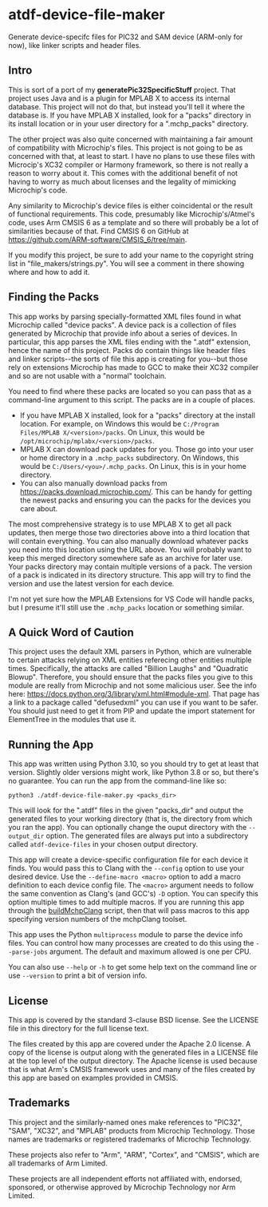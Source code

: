 # atdf-device-file-maker
Generate device-specifc files for PIC32 and SAM device (ARM-only for now), like linker scripts
and header files.

## Intro
This is sort of a port of my **generatePic32SpecificStuff** project. That project uses Java and
is a plugin for MPLAB X to access its internal database. This project will not do that, but instead
you'll tell it where the database is. If you have MPLAB X installed, look for a "packs"
directory in its install location or in your user directory for a ".mchp_packs" directory.

The other project was also quite concerned with maintaining a fair amount of compatibility with
Microchip's files. This project is not going to be as concerned with that, at least to start. I
have no plans to use these files with Microcip's XC32 compiler or Harmony framework, so there is
not really a reason to worry about it. This comes with the additional benefit of not having to worry
as much about licenses and the legality of mimicking Microchip's code.

Any similarity to Microchip's device files is either coincidental or the result of functional
requirements. This code, presumably like Microchip's/Atmel's code, uses Arm CMSIS 6 as a template
and so there will probably be a lot of similarities because of that. Find CMSIS 6 on GitHub at
https://github.com/ARM-software/CMSIS_6/tree/main.

If you modify this project, be sure to add your name to the copyright string list in 
"file_makers/strings.py". You will see a comment in there showing where and how to add it.

## Finding the Packs
This app works by parsing specially-formatted XML files found in what Microchip called "device packs".
A device pack is a collection of files generated by Microchip that provide info about a series of
devices. In particular, this app parses the XML files ending with the ".atdf" extension, hence the
name of this project. Packs do contain things like header files and linker scripts--the sorts of file
this app is creating for  you--but those rely on extensions Microchip has made to GCC to make their
XC32 compiler and so are not usable with a "normal" toolchain.

You need to find where these packs are located so you can pass that as a command-line argument to
this script. The packs are in a couple of places.

- If you have MPLAB X installed, look for a "packs" directory at the install location. For example,
on Windows this would be `C:/Program Files/MPLAB X/<version>/packs`. On Linux, this would be
`/opt/microchip/mplabx/<version>/packs`.
- MPLAB X can download pack updates for you. Those go into your user or home directory in a 
`.mchp_packs` subdirectory. On Windows, this would be `C:/Users/<you>/.mchp_packs`. On Linux, this
is in your home directory.
- You can also manually download packs from https://packs.download.microchip.com/. This can be handy
for getting the newest packs and ensuring you can the packs for the devices you care about.

The most comprehensive strategy is to use MPLAB X to get all pack updates, then merge those two
directories above into a third location that will contain everything. You can also manually download
whatever packs you need into this location using the URL above. You will probably want to keep this
merged directory somewhere safe as an archive for later use. Your packs directory may contain multiple
versions of a pack. The version of a pack is indicated in its directory structure. This app will try
to find the version and use the latest version for each device.

I'm not yet sure how the MPLAB Extensions for VS Code will handle packs, but I presume it'll still
use the `.mchp_packs` location or something similar.

## A Quick Word of Caution
This project uses the default XML parsers in Python, which are vulnerable to certain attacks
relying on XML entities referecing other entities multiple times. Specifically, the attacks are
called "Billion Laughs" and "Quadratic Blowup". Therefore, you should ensure that the packs files
you give to this module are really from Microchip and not some malicious user. See the info here:
https://docs.python.org/3/library/xml.html#module-xml. That page has a link to a package called
"defusedxml" you can use if you want to be safer. You should just need to get it from PIP and
update the import statement for ElementTree in the modules that use it.

## Running the App
This app was written using Python 3.10, so you should try to get at least that version. Slightly
older versions might work, like Python 3.8 or so, but there's no guarantee. You can run the app
from the command-line like so:

`python3 ./atdf-device-file-maker.py <packs_dir>`

This will look for the ".atdf" files in the given "packs_dir" and output the generated files to
your working directory (that is, the directory from which you ran the app). You can optionally change
the ouput directory with the `--output_dir` option. The generated files are always put into a
subdirectory called `atdf-device-files` in your chosen output directory.

This app will create a device-specific configuration file for each device it finds. You would pass
this to Clang with the `--config` option to use your desired device. Use the `--define-macro <macro>`
option to add a macro definition to each device config file. The `<macro>` argument needs to follow
the same convention as Clang's (and GCC's) `-D` option. You can specify this option multiple times
to add multiple macros. If you are running this app through the [buildMchpClang](https://github.com/jdeguire/buildMchpClang)
script, then that will pass macros to this app specifying version numbers of the mchpClang toolset.

This app uses the Python `multiprocess` module to parse the device info files. You can control how
many processes are created to do this using the `--parse-jobs` argument. The default and maximum
allowed is one per CPU.

You can also use `--help` or `-h` to get some help text on the command line or use `--version` to
print a bit of version info.

## License
This app is covered by the standard 3-clause BSD license. See the LICENSE file in this directory
for the full license text.

The files created by this app are covered under the Apache 2.0 license. A copy of the license is
output along with the generated files in a LICENSE file at the top level of the output directory.
The Apache license is used because that is what Arm's CMSIS framework uses and many of the files
created by this app are based on examples provided in CMSIS.

## Trademarks
This project and the similarly-named ones make references to "PIC32", "SAM", "XC32", and "MPLAB"
products from Microchip Technology. Those names are trademarks or registered trademarks of Microchip
Technology.

These projects also refer to "Arm", "ARM", "Cortex", and "CMSIS", which are all trademarks of Arm
Limited.

These projects are all independent efforts not affiliated with, endorsed, sponsored, or otherwise
approved by Microchip Technology nor Arm Limited.
